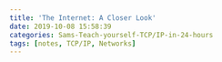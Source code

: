 ```yaml
---
title: 'The Internet: A Closer Look'
date: 2019-10-08 15:58:39
categories: Sams-Teach-yourself-TCP/IP-in-24-hours
tags: [notes, TCP/IP, Networks]
---
```


